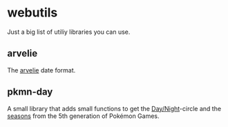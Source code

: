 # webutils

Just a big list of utiliy libraries you can use.

## arvelie

The [arvelie](https://wiki.xxiivv.com/site/arvelie.html) date format.

## pkmn-day

A small library that adds small functions to get the [Day/Night](https://bulbapedia.bulbagarden.net/wiki/Time#Generation_V)-circle
and the [seasons](<https://bulbapedia.bulbagarden.net/wiki/Season_(game_mechanic)>) from the 5th generation of Pokémon Games.
